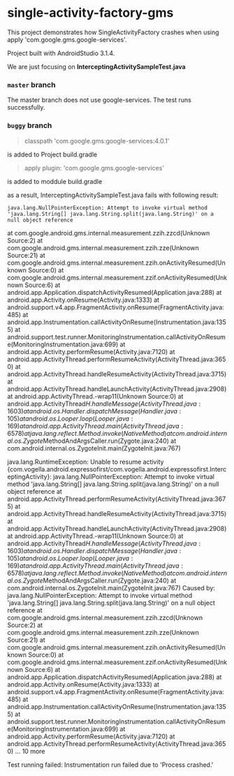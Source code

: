 # single-activity-factory-gms
This project demonstrates how SingleActivityFactory crashes when using apply 'com.google.gms.google-services'.

Project built with AndroidStudio 3.1.4.

We are just focusing on **InterceptingActivitySampleTest.java**

### `master` branch

The master branch does not use google-services.
The test runs successfully.

### `buggy` branch

> classpath 'com.google.gms:google-services:4.0.1'

is added to Project build.gradle

> apply plugin: 'com.google.gms.google-services'

is added to moddule build.gradle

as a result, InterceptingActivitySampleTest.java fails with following result:

    java.lang.NullPointerException: Attempt to invoke virtual method 'java.lang.String[] java.lang.String.split(java.lang.String)' on a null object reference
at com.google.android.gms.internal.measurement.zzih.zzcd(Unknown Source:2)
at com.google.android.gms.internal.measurement.zzih.zze(Unknown Source:21)
at com.google.android.gms.internal.measurement.zzih.onActivityResumed(Unknown Source:0)
at com.google.android.gms.internal.measurement.zzif.onActivityResumed(Unknown Source:6)
at android.app.Application.dispatchActivityResumed(Application.java:288)
at android.app.Activity.onResume(Activity.java:1333)
at android.support.v4.app.FragmentActivity.onResume(FragmentActivity.java:485)
at android.app.Instrumentation.callActivityOnResume(Instrumentation.java:1355)
at android.support.test.runner.MonitoringInstrumentation.callActivityOnResume(MonitoringInstrumentation.java:699)
at android.app.Activity.performResume(Activity.java:7120)
at android.app.ActivityThread.performResumeActivity(ActivityThread.java:3650)
at android.app.ActivityThread.handleResumeActivity(ActivityThread.java:3715)
at android.app.ActivityThread.handleLaunchActivity(ActivityThread.java:2908)
at android.app.ActivityThread.-wrap11(Unknown Source:0)
at android.app.ActivityThread$H.handleMessage(ActivityThread.java:1603)
at android.os.Handler.dispatchMessage(Handler.java:105)
at android.os.Looper.loop(Looper.java:169)
at android.app.ActivityThread.main(ActivityThread.java:6578)
at java.lang.reflect.Method.invoke(Native Method)
at com.android.internal.os.Zygote$MethodAndArgsCaller.run(Zygote.java:240)
at com.android.internal.os.ZygoteInit.main(ZygoteInit.java:767)


java.lang.RuntimeException: Unable to resume activity {com.vogella.android.expressofirst/com.vogella.android.expressofirst.InterceptingActivity}: java.lang.NullPointerException: Attempt to invoke virtual method 'java.lang.String[] java.lang.String.split(java.lang.String)' on a null object reference
at android.app.ActivityThread.performResumeActivity(ActivityThread.java:3675)
at android.app.ActivityThread.handleResumeActivity(ActivityThread.java:3715)
at android.app.ActivityThread.handleLaunchActivity(ActivityThread.java:2908)
at android.app.ActivityThread.-wrap11(Unknown Source:0)
at android.app.ActivityThread$H.handleMessage(ActivityThread.java:1603)
at android.os.Handler.dispatchMessage(Handler.java:105)
at android.os.Looper.loop(Looper.java:169)
at android.app.ActivityThread.main(ActivityThread.java:6578)
at java.lang.reflect.Method.invoke(Native Method)
at com.android.internal.os.Zygote$MethodAndArgsCaller.run(Zygote.java:240)
at com.android.internal.os.ZygoteInit.main(ZygoteInit.java:767)
Caused by: java.lang.NullPointerException: Attempt to invoke virtual method 'java.lang.String[] java.lang.String.split(java.lang.String)' on a null object reference
at com.google.android.gms.internal.measurement.zzih.zzcd(Unknown Source:2)
at com.google.android.gms.internal.measurement.zzih.zze(Unknown Source:21)
at com.google.android.gms.internal.measurement.zzih.onActivityResumed(Unknown Source:0)
at com.google.android.gms.internal.measurement.zzif.onActivityResumed(Unknown Source:6)
at android.app.Application.dispatchActivityResumed(Application.java:288)
at android.app.Activity.onResume(Activity.java:1333)
at android.support.v4.app.FragmentActivity.onResume(FragmentActivity.java:485)
at android.app.Instrumentation.callActivityOnResume(Instrumentation.java:1355)
at android.support.test.runner.MonitoringInstrumentation.callActivityOnResume(MonitoringInstrumentation.java:699)
at android.app.Activity.performResume(Activity.java:7120)
at android.app.ActivityThread.performResumeActivity(ActivityThread.java:3650)
... 10 more

Test running failed: Instrumentation run failed due to 'Process crashed.'


